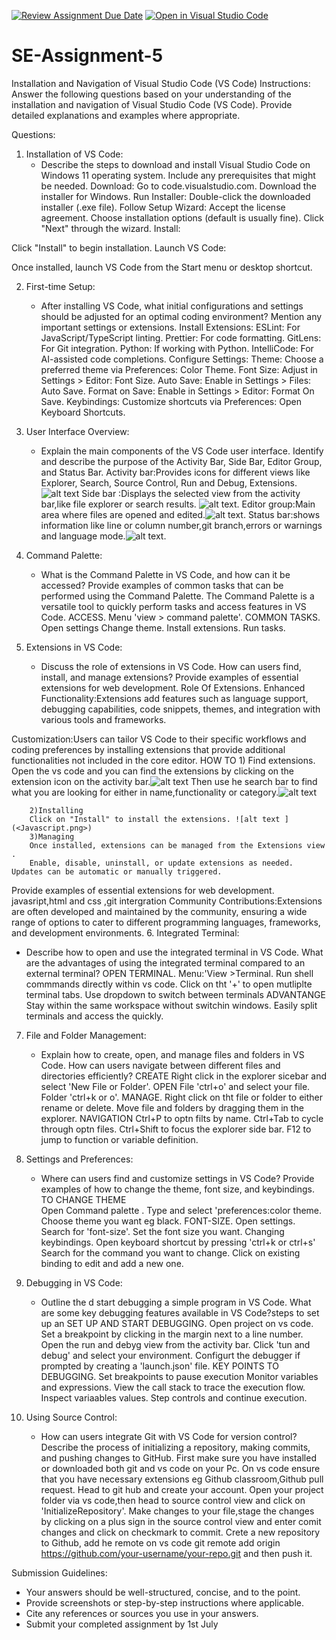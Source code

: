 [![Review Assignment Due Date](https://classroom.github.com/assets/deadline-readme-button-24ddc0f5d75046c5622901739e7c5dd533143b0c8e959d652212380cedb1ea36.svg)](https://classroom.github.com/a/XoLGRbHq)
[![Open in Visual Studio Code](https://classroom.github.com/assets/open-in-vscode-718a45dd9cf7e7f842a935f5ebbe5719a5e09af4491e668f4dbf3b35d5cca122.svg)](https://classroom.github.com/online_ide?assignment_repo_id=15243598&assignment_repo_type=AssignmentRepo)
# SE-Assignment-5
Installation and Navigation of Visual Studio Code (VS Code)
 Instructions:
Answer the following questions based on your understanding of the installation and navigation of Visual Studio Code (VS Code). Provide detailed explanations and examples where appropriate.

 Questions:

1. Installation of VS Code:
   - Describe the steps to download and install Visual Studio Code on Windows 11 operating system. Include any prerequisites that might be needed.
   Download:
Go to code.visualstudio.com.
Download the installer for Windows.
 Run Installer:
Double-click the downloaded installer (.exe file).
  Follow Setup Wizard:
Accept the license agreement.
Choose installation options (default is usually fine).
Click "Next" through the wizard.
Install:

Click "Install" to begin installation.
Launch VS Code:

Once installed, launch VS Code from the Start menu or desktop shortcut.

2. First-time Setup:
   - After installing VS Code, what initial configurations and settings should be adjusted for an optimal coding environment? Mention any important settings or extensions.
    Install Extensions:
ESLint: For JavaScript/TypeScript linting.
Prettier: For code formatting.
GitLens: For Git integration.
Python: If working with Python.
IntelliCode: For AI-assisted code completions.
    Configure Settings:
Theme: Choose a preferred theme via Preferences: Color Theme.
Font Size: Adjust in Settings > Editor: Font Size.
Auto Save: Enable in Settings > Files: Auto Save.
Format on Save: Enable in Settings > Editor: Format On Save.
    Keybindings:
Customize shortcuts via Preferences: Open Keyboard Shortcuts.

3. User Interface Overview:
   - Explain the main components of the VS Code user interface. Identify and describe the purpose of the Activity Bar, Side Bar, Editor Group, and Status Bar.
     Activity bar:Provides icons for different views like Explorer, Search, Source Control, Run and Debug, Extensions.![alt text](<Activity bar.png>)
     Side bar :Displays the selected view from the activity bar,like file explorer or search results. ![alt text](<Side bar..png>).
     Editor group:Main area where files are opened and edited.![alt text](<Editor group.png>).
     Status bar:shows information like line or column number,git branch,errors or warnings and language mode.![alt text](<Status bar.png>).
4. Command Palette:
   - What is the Command Palette in VS Code, and how can it be accessed? Provide examples of common tasks that can be performed using the Command Palette.
   The Command Palette is a versatile tool to quickly perform tasks and access features in VS Code.
         ACCESS.
   Menu 'view > command palette'.
         COMMON TASKS.
   Open settings
   Change theme.
   Install extensions.
   Run tasks.

5. Extensions in VS Code:
   - Discuss the role of extensions in VS Code. How can users find, install, and manage extensions? Provide examples of essential extensions for web development. 
       Role Of Extensions.
Enhanced Functionality:Extensions add features such as language support, debugging capabilities, code snippets, themes, and integration with various tools and frameworks.

Customization:Users can tailor VS Code to their specific workflows and coding preferences by installing extensions that provide additional functionalities not included in the core editor.
        HOW TO
        1) Find extensions.
        Open the vs code and you can find the extensions by clicking on the extension icon on the activity bar.![alt text](Extensions.png)
        Then use he search bar to find what you are looking for either in name,functionality or category.![alt text](<search extensions.png>)

        2)Installing
        Click on "Install" to install the extensions. ![alt text ] (<Javascript.png>)
        3)Managing 
        Once installed, extensions can be managed from the Extensions view .
        Enable, disable, uninstall, or update extensions as needed. Updates can be automatic or manually triggered.  
   Provide examples of essential extensions for web development.  javasript,html and css ,git intergration
Community Contributions:Extensions are often developed and maintained by the community, ensuring a wide range of options to cater to different programming languages, frameworks, and development environments.
6. Integrated Terminal:
   - Describe how to open and use the integrated terminal in VS Code. What are the advantages of using the integrated terminal compared to an external terminal?
     OPEN TERMINAL.
   Menu:'View >Terminal.
   Run shell commmands directly within vs code.
   Click on tht '+' to open mutliplte terminal tabs.
   Use dropdown to switch between terminals
      ADVANTANGE
   Stay within the same workspace without switchin windows.
   Easily split terminals and access the quickly.

7. File and Folder Management:
   - Explain how to create, open, and manage files and folders in VS Code. How can users navigate between different files and directories efficiently?
      CREATE
   Right click in the explorer sicebar and select 'New File or Folder'.
       OPEN
   File 'ctrl+o' and select your file.
   Folder 'ctrl+k or o'.
       MANAGE.
   Right click on tht file or folder to either rename or delete.
   Move file and folders by dragging them in the explorer.
       NAVIGATION
   Ctrl+P to optn filts by name.
   Ctrl+Tab to cycle through optn files.
   Ctrl+Shift to focus the explorer side bar. 
   F12 to jump to function or variable definition.


8. Settings and Preferences:
   - Where can users find and customize settings in VS Code? Provide examples of how to change the theme, font size, and keybindings.
   TO CHANGE THEME   
 Open Command palette .
 Type and select 'preferences:color theme.
 Choose theme you want eg black.
   FONT-SIZE.
Open settings.
Search for 'font-size'.
Set the font size you want.
   Changing keybindings.
Open keyboard shortcut by pressing 'ctrl+k or ctrl+s'
Search for the command you want to change.
Click on existing binding to edit and add a new one.



9. Debugging in VS Code:
   - Outline the d start debugging a simple program in VS Code. What are some key debugging features available in VS Code?steps to set up an
              SET UP AND START DEBUGGING.
    Open project on vs code.
    Set a breakpoint by clicking in the margin next  to a line number.
    Open the run and debyg view from the activity bar.
    Click 'tun and debug' and select your environment.
    Configurt the debugger if prompted by creating a 'launch.json' file.
       KEY POINTS TO DEBUGGING.
    Set breakpoints to pause execution
    Monitor variables and expressions.
    View the call stack to trace the execution flow.
    Inspect variaables values.
    Step controls and continue execution.
10. Using Source Control:
    - How can users integrate Git with VS Code for version control? Describe the process of initializing a repository, making commits, and pushing changes to GitHub.
First make sure you have installed or downloaded both  git and vs code on your Pc.
On vs code ensure that you have necessary extensions eg Github classroom,Github pull request.
Head to git hub and create your account.
Open your project folder via vs code,then head to source control view and click on 'InitializeRepository'.
Make changes to your file,stage the changes by clicking on a plus sign in the source control view and enter comit changes and click on checkmark to commit.
Crete a new repository to Github, add he remote on vs code git remote add origin https://github.com/your-username/your-repo.git and then push it.

 Submission Guidelines:
- Your answers should be well-structured, concise, and to the point.
- Provide screenshots or step-by-step instructions where applicable.
- Cite any references or sources you use in your answers.
- Submit your completed assignment by 1st July 


